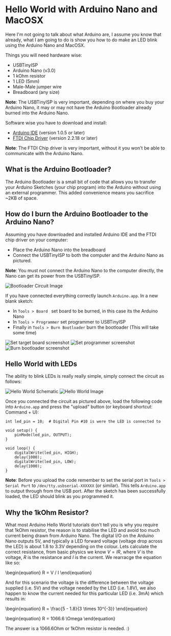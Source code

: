 # Hello World with Arduino Nano and MacOSX
Here I'm not going to talk about what Arduino are, I assume you know that
already, what I am going to do is show you how to do make an LED blink using
the Arduino Nano and MacOSX.

Things you will need hardware wise:

- USBTinyISP
- Arduino Nano (v3.0)
- 1 kOhm resistor
- 1 LED (5mm)
- Male-Male jumper wire
- Breadboard (any size)

**Note**: The USBTinyISP is very important, depending on where you buy your
Arduino Nano, it may or may not have the Arduino Bootloader already burned into
the Arduino Nano.

Software wise you have to download and install:

- [Arduino IDE](http://arduino.cc/en/Main/Software) (version 1.0.5 or later)
- [FTDI Chip Driver](http://www.ftdichip.com/Drivers/VCP.htm) (version 2.2.18
  or later)

**Note**: The FTDI Chip driver is very important, without it you won't be able
to communicate with the Arduino Nano.

## What is the Arduino Bootloader?
The Arduino Bootloader is a small bit of code that allows you to transfer your
Arduino Sketches (your chip program) into the Arduino without using an external
programmer. This added convenience means you sacrifice ~2KB of space.

## How do I burn the Arduino Bootloader to the Arduino Nano?
Assuming you have downloaded and installed Arduino IDE and the FTDI chip driver
on your computer:

- Place the Arduino Nano into the breadboard
- Connect the USBTinyISP to both the computer and the Arduino Nano as pictured.

**Note**: You must not connect the Arduino Nano to the computer directly, the
Nano can get its power from the USBTinyISP.

![Bootloader Circuit Image](./images/bootloader_circuit.jpg)

If you have connected everything correctly launch `Arduino.app`. In a new blank
sketch:

- In `Tools > Board ` set board to be burned, in this case its the Arduino Nano
- In `Tools > Programmer` set programmer to USBTinyISP
- Finally in `Tools > Burn Bootloader` burn the bootloader (This will take some
  time)

![Set target board screenshot](./images/burn_bootloader-set_board.png)
![Set programmer screenshot](./images/burn_bootloader-set_programmer.png)
![Burn bootloader screenshot](./images/burn_bootloader-burn.png)


## Hello World with LEDs
The ability to blink LEDs is really really simple, simply connect the circuit
as follows:

![Hello World Schematic](./images/arduino_hello_world_schematic.png)
![Hello World Image](./images/arduino_hello_world_image.jpg)

Once you connected the circuit as pictured above, load the following code into
`Arduino.app` and press the "upload" button (or keyboard shortcut: Command +
U):

    int led_pin = 10;  # Digital Pin #10 is were the LED is connected to

    void setup() {
        pinMode(led_pin, OUTPUT);
    }

    void loop() {
        digitalWrite(led_pin, HIGH);
        delay(1000);
        digitalWrite(led_pin, LOW);
        delay(1000);
    }

**Note**: Before you upload the code remember to set the serial port in `Tools >
Serial Port` to `/dev/tty.usbserial-XXXXXX` (or similar). This tells
`Arduino.app` to output through from the USB port. After the sketch has been
successfully loaded, the LED should blink as you programmed it.


## Why the 1kOhm Resistor?
What most Arduino Hello World tutorials don't tell you is why you require that
1kOhm resistor, the reason is to stabilise the LED and avoid too much current
being drawn from Arduino Nano. The digital I/O on the Arduino Nano outputs 5V,
and typically a LED forward voltage (voltage drop across the LED) is about 1.8
to 3.3V depending on the colour.  Lets calculate the correct resistance, from 
basic physics we know $V = IR$, where $V$ is the voltage, $R$ is the resistance
and $I$ is the current. We rearracge the equation like so:

\begin{equation}
R = V / I
\end{equation}

And for this scenario the voltage is the difference between the voltage
supplied (i.e. 5V) and the voltage needed by the LED (i.e. 1.8V), we also
happen to know the current needed for this particular LED (i.e. 3mA) which
results in:

\begin{equation}
    R = \frac{5 - 1.8}{3 \times 10^{-3}}
\end{equation}

\begin{equation}
    R = 1066.6 \Omega
\end{equation}

The answer is a 1066.6Ohm or 1kOhm resistor is needed. :)
